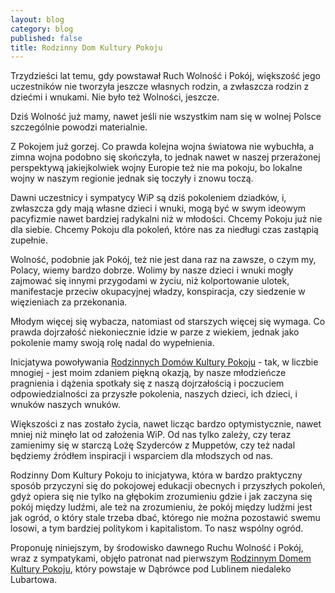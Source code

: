```yaml
---
layout: blog
category: blog
published: false
title: Rodzinny Dom Kultury Pokoju
---
```


Trzydzieści lat temu, gdy powstawał Ruch Wolność i Pokój, większość jego uczestników nie tworzyła jeszcze własnych rodzin, a zwłaszcza rodzin z dziećmi i wnukami. Nie było też Wolności, jeszcze.

Dziś Wolność już mamy, nawet jeśli nie wszystkim nam się w wolnej Polsce szczególnie powodzi materialnie.

Z Pokojem już gorzej. Co prawda kolejna wojna światowa nie wybuchła, a zimna wojna podobno się skończyła, to jednak nawet w naszej przerażonej perspektywą jakiejkolwiek wojny Europie też nie ma pokoju, bo lokalne wojny w naszym regionie jednak się toczyły i znowu toczą.

Dawni uczestnicy i sympatycy WiP są dziś pokoleniem dziadków, i, zwłaszcza gdy mają własne dzieci i wnuki, mogą być w swym ideowym pacyfizmie nawet bardziej radykalni niż w młodości. Chcemy Pokoju już nie dla siebie. Chcemy Pokoju dla pokoleń, które nas za niedługi czas zastąpią zupełnie.

Wolność, podobnie jak Pokój, też nie jest dana raz na zawsze, o czym my, Polacy, wiemy bardzo dobrze. Wolimy by nasze dzieci i wnuki mogły zajmować się innymi przygodami w życiu, niż kolportowanie ulotek, manifestacje przeciw okupacyjnej władzy, konspiracja, czy siedzenie w więzieniach za przekonania.

Młodym więcej się wybacza, natomiast od starszych więcej się wymaga. Co prawda dojrzałość niekoniecznie idzie w parze z wiekiem, jednak jako pokolenie mamy swoją rolę nadal do wypełnienia.

Inicjatywa powoływania [Rodzinnych Domów Kultury Pokoju](https://polakpotrafi.pl/projekt/dom-kultury-pokoju) - tak, w liczbie mnogiej - jest moim zdaniem piękną okazją, by nasze młodzieńcze pragnienia i dążenia spotkały się z naszą dojrzałością i poczuciem odpowiedzialności za przyszłe pokolenia, naszych dzieci, ich dzieci, i wnuków naszych wnuków.

Większości z nas zostało życia, nawet licząc bardzo optymistycznie, nawet mniej niż minęło lat od założenia WiP. Od nas tylko zależy, czy teraz zamienimy się w starczą Lożę Szyderców z Muppetów, czy też nadal będziemy źródłem inspiracji i wsparciem dla młodszych od nas.

Rodzinny Dom Kultury Pokoju to inicjatywa, która w bardzo praktyczny sposób przyczyni się do pokojowej edukacji obecnych i przyszłych pokoleń, gdyż opiera się nie tylko na głębokim zrozumieniu gdzie i jak zaczyna się pokój między ludźmi, ale też na zrozumieniu, że pokój między ludźmi jest jak ogród, o który stale trzeba dbać, którego nie można pozostawić swemu losowi, a tym bardziej politykom i kapitalistom. To nasz wspólny ogród.

Proponuję niniejszym, by środowisko dawnego Ruchu Wolność i Pokój, wraz z sympatykami, objęło patronat nad pierwszym [Rodzinnym Domem Kultury Pokoju](https://polakpotrafi.pl/projekt/dom-kultury-pokoju), który powstaje w Dąbrówce pod Lublinem niedaleko Lubartowa.